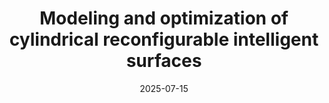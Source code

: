 ---
title: "Modeling and optimization of cylindrical reconfigurable intelligent surfaces"
date: 2025-07-15
authors: ["F. Pepe", "I. Iudice", "G. Castaldi", "M. Di. Renzo", "V. Galdi"]
publication_types: ['paper-conference']
abstract: ""
featured: false
publication: "*IEEE Antennas and Propagation Society International Symposium*"
---